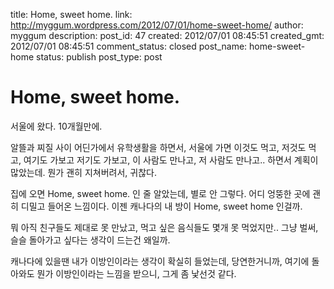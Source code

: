 title: Home, sweet home.
link: http://myggum.wordpress.com/2012/07/01/home-sweet-home/
author: myggum
description: 
post_id: 47
created: 2012/07/01 08:45:51
created_gmt: 2012/07/01 08:45:51
comment_status: closed
post_name: home-sweet-home
status: publish
post_type: post

# Home, sweet home.

서울에 왔다. 10개월만에.

알뜰과 찌질 사이 어딘가에서 유학생활을 하면서, 서울에 가면 이것도 먹고, 저것도 먹고, 여기도 가보고 저기도 가보고, 이 사람도 만나고, 저 사람도 만나고.. 하면서 계획이 많았는데. 뭔가 괜히 지쳐버려서, 귀찮다.

집에 오면 Home, sweet home. 인 줄 알았는데, 별로 안 그렇다. 어디 엉뚱한 곳에 괜히 디밀고 들어온 느낌이다. 이젠 캐나다의 내 방이 Home, sweet home 인걸까.

뭐 아직 친구들도 제대로 못 만났고, 먹고 싶은 음식들도 몇개 못 먹었지만.. 그냥 벌써, 슬슬 돌아가고 싶다는 생각이 드는건 왜일까.

캐나다에 있을땐 내가 이방인이라는 생각이 확실히 들었는데, 당연한거니까, 여기에 돌아와도 뭔가 이방인이라는 느낌을 받으니, 그게 좀 낯선것 같다.